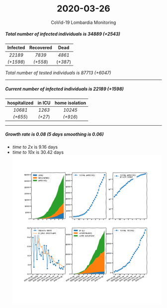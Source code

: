 <div align='center'>

# 2020-03-26
CoVid-19 Lombardia Monitoring
</div>

##### Total number of infected individuals is 34889 (+2543)
Infected | Recovered | Dead
:---: | :---: | :---:
*22189* | *7839* | *4861*
*(+1598*) | *(+558*) | (*+387*)

*Total number of tested individuals is 87713 (+6047)*
***
##### Current number of infected individuals is 22189 (+1598)
hospitalized | in ICU | home isolation
:---: | :---: | :---:
*10681* |*1263* |*10245*
*(+655*) |*(+27*) |*(+916*)
***
##### Growth rate is 0.08 (5 days smoothing is 0.06)
- *time to 2x* is 9.16 days
- *time to 10x* is 30.42 days
![stats][stats]

[stats]: stats_Lombardia.png
